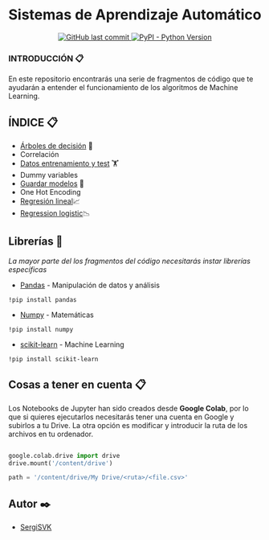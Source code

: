 # Sistemas de Aprendizaje Automático



<p align="center">
  <a title="Last Commit" href="https://github.com/SergiSvK/SAA">
    <img alt="GitHub last commit" src="https://img.shields.io/github/last-commit/sergisvk/saa?style=for-the-badge">  
</a>

<a title="Python" href="https://www.python.org/">
<img alt="PyPI - Python Version" src="https://img.shields.io/pypi/pyversions/Anac?style=for-the-badge">
</a>

</p>

### INTRODUCCIÓN 📋

En este repositorio encontrarás una serie de fragmentos de código que te ayudarán a entender el funcionamiento de 
los algoritmos de Machine Learning.

##  ÍNDICE 📋

- [Árboles de decisión](https://github.com/SergiSvK/SAA/tree/main/Arboles%20de%20Decisiones) 🌲
- Correlación
- [Datos entrenamiento y test](https://github.com/SergiSvK/SAA/tree/main/Datos%20entrenamiento%20y%20test) 🏋
- Dummy variables
- [Guardar modelos](https://github.com/SergiSvK/SAA/tree/main/Guardar%20Modelos) 💾
- One Hot Encoding
- [Regresión lineal](https://github.com/SergiSvK/SAA/tree/main/Regresi%C3%B3n%20Lineal)📈
- [Regression logistic](https://github.com/SergiSvK/SAA/tree/main/Regresi%C3%B3n%20Logistica)📉



## Librerías 🚀

_La mayor parte del los fragmentos del código necesitarás instar librerías específicas_

* [Pandas](https://pandas.pydata.org/) - Manipulación de datos y análisis

```console
!pip install pandas
```

* [Numpy](https://numpy.org/) - Matemáticas

```console
!pip install numpy
```
* [scikit-learn](https://scikit-learn.org/stable/) - Machine Learning

```console
!pip install scikit-learn
```

## Cosas a tener en cuenta 📋

Los Notebooks de Jupyter han sido creados desde **Google Colab**, por lo que si quieres ejecutarlos necesitarás tener 
una cuenta en Google y subirlos a tu Drive. La otra opción es modificar y introducir la ruta de los archivos en tu ordenador.


```python

google.colab.drive import drive
drive.mount('/content/drive')

path = '/content/drive/My Drive/<ruta>/<file.csv>'

```


## Autor ✒️

* [SergiSVK](https://github.com/SergiSvK)

